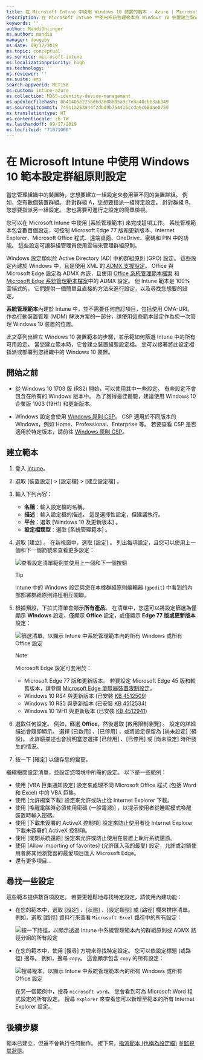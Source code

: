 ```yaml
---
title: 在 Microsoft Intune 中使用 Windows 10 裝置的範本 - Azure | Microsoft Docs
description: 在 Microsoft Intune 中使用系統管理範本為 Windows 10 裝置建立設定群組。 使用裝置組態設定檔中的這些設定來控制 Office 程式和 Microsoft Edge、保護 Internet Explorer 中的功能、控制對 OneDrive 的存取、使用遠端桌面功能、啟用 [自動播放]、設定電源管理設定、使用 HTTP 列印、使用不同的使用者登入選項，以及控制事件記錄檔大小。
keywords: ''
author: MandiOhlinger
ms.author: mandia
manager: dougeby
ms.date: 09/17/2019
ms.topic: conceptual
ms.service: microsoft-intune
ms.localizationpriority: high
ms.technology: ''
ms.reviewer: ''
ms.suite: ems
search.appverid: MET150
ms.custom: intune-azure
ms.collection: M365-identity-device-management
ms.openlocfilehash: 8b41405e2256d6d2608b05a9c7e8a40cbb3ab349
ms.sourcegitcommit: 74911a263944f2dbd9b754415ccda6c68dae0759
ms.translationtype: HT
ms.contentlocale: zh-TW
ms.lasthandoff: 09/17/2019
ms.locfileid: "71071060"
---
```

# <a name="use-windows-10-templates-to-configure-group-policy-settings-in-microsoft-intune"></a>在 Microsoft Intune 中使用 Windows 10 範本設定群組原則設定

當您管理組織中的裝置時，您想要建立一組設定來套用至不同的裝置群組。 例如，您有數個裝置群組。 針對群組 A，您想要指派一組特定設定。 針對群組 B，您想要指派另一組設定。 您也需要可進行之設定的簡單檢視。

您可以在 Microsoft Intune 中使用 [系統管理範本]  來完成這項工作。 系統管理範本包含數百個設定，可控制 Microsoft Edge 77 版和更新版本、Internet Explorer、Microsoft Office 程式、遠端桌面、OneDrive、密碼和 PIN 中的功能。 這些設定可讓群組管理員使用雲端來管理群組原則。

Windows 設定類似於 Active Directory (AD) 中的群組原則 (GPO) 設定。 這些設定內建於 Windows 中，且是使用 XML 的 [ADMX 支援設定](https://docs.microsoft.com/windows/client-management/mdm/understanding-admx-backed-policies)。 Office 與 Microsoft Edge 設定為 ADMX 內嵌，且使用 [Office 系統管理範本檔案](https://www.microsoft.com/download/details.aspx?id=49030) 和 [Microsoft Edge 系統管理範本檔案](https://www.microsoftedgeinsider.com/enterprise)中的 ADMX 設定。 但 Intune 範本是 100% 雲端式的。 它們提供一個簡單且直接的方法來進行設定，以及尋找您想要的設定。

**系統管理範本**內建於 Intune 中，並不需要任何自訂項目，包括使用 OMA-URI。 作為行動裝置管理 (MDM) 解決方案的一部分，請使用這些範本設定作為您一次管理 Windows 10 裝置的位置。

此文章列出建立 Windows 10 裝置範本的步驟，並示範如何篩選 Intune 中的所有可用設定。 當您建立範本時，它會建立裝置組態設定檔。 您可以接著將此設定檔指派或部署到您組織中的 Windows 10 裝置。

## <a name="before-you-begin"></a>開始之前

- 從 Windows 10 1703 版 (RS2) 開始，可以使用其中一些設定。 有些設定不會包含在所有的 Windows 版本中。 為了獲得最佳體驗，建議使用 Windows 10 企業版 1903 (19H1) 和更新版本。

- Windows 設定會使用 [Windows 原則 CSP](https://docs.microsoft.com/windows/client-management/mdm/policy-configuration-service-provider#admx-backed-policies)。 CSP 適用於不同版本的 Windows，例如 Home、Professional、Enterprise 等。 若要查看 CSP 是否適用於特定版本，請前往 [Windows 原則 CSP](https://docs.microsoft.com/windows/client-management/mdm/policy-configuration-service-provider#admx-backed-policies)。

## <a name="create-a-template"></a>建立範本

1. 登入 [Intune](https://go.microsoft.com/fwlink/?linkid=2090973)。
2. 選取 [裝置設定]   > [設定檔]   > [建立設定檔]  。
3. 輸入下列內容：

    - **名稱**：輸入設定檔的名稱。
    - **描述**：輸入設定檔的描述。 這是選擇性設定，但建議執行。
    - **平台**：選取 [Windows 10 及更新版本]  。
    - **設定檔類型**：選取 [系統管理範本]  。

4. 選取 [建立]  。 在新視窗中，選取 [設定]  。 列出每項設定，且您可以使用上一個和下一個箭號來查看更多設定：

    ![查看設定清單範例並使用上一個和下一個按鈕](./media/administrative-templates-windows/administrative-templates-sample-settings-list.png)

    > [!TIP]
    > Intune 中的 Windows 設定與您在本機群組原則編輯器 (`gpedit`) 中看到的內部部署群組原則路徑相互關聯。

5. 根據預設，下拉式清單會顯示**所有產品**。 在清單中，您還可以將設定篩選為僅顯示 **Windows** 設定、僅顯示 **Office** 設定，或僅顯示 **Edge 77 版或更新版本**設定：

    ![篩選清單，以顯示 Intune 中系統管理範本內的所有 Windows 或所有 Office 設定](./media/administrative-templates-windows/administrative-templates-choose-windows-office-all-products.png)

    > [!NOTE]
    > Microsoft Edge 設定可套用於：
    >
    > - Microsoft Edge 77 版和更新版本。 若要設定 Microsoft Edge 45 版和較舊版本，請參閱 [Microsoft Edge 瀏覽器裝置限制設定](device-restrictions-windows-10.md#microsoft-edge-browser)。
    > - Windows 10 RS4 與更新版本 (已安裝 [KB 4512509](https://support.microsoft.com/kb/4512509))
    > - Windows 10 RS5 與更新版本 (已安裝 [KB 4512534](https://support.microsoft.com/kb/4512534))
    > - Windows 10 19H1 與更新版本 (已安裝 [KB 4512941](https://support.microsoft.com/kb/4512941))

6. 選取任何設定。 例如，篩選 **Office**，然後選取 [啟用限制瀏覽]  。 設定的詳細描述會隨即顯示。 選擇 [已啟用]  、[已停用]  ，或將設定保留為 [尚未設定]  \(預設\)。 此詳細描述也會說明當您選擇 [已啟用]  、[已停用]  或 [尚未設定]  時所發生的情況。
7. 按一下 [確定]  以儲存您的變更。

繼續檢閱設定清單，並設定您環境中所需的設定。 以下是一些範例：

- 使用 [VBA 巨集通知設定]  設定來處理不同 Microsoft Office 程式 (包括 Word 和 Excel) 中的 VBA 巨集。
- 使用 [允許檔案下載]  設定來允許或防止從 Internet Explorer 下載。
- 使用 [喚醒電腦時必須使用密碼 (一般電源)]  ，以提示使用者從睡眠模式喚醒裝置時輸入密碼。
- 使用 [下載未簽署的 ActiveX 控制項]  設定來防止使用者從 Internet Explorer 下載未簽署的 ActiveX 控制項。
- 使用 [關閉系統還原]  設定來允許或防止使用在裝置上執行系統還原。
- 使用 [Allow importing of favorites] \(允許匯入我的最愛\)  設定，允許或封鎖使用者將其他瀏覽器的最愛項目匯入 Microsoft Edge。
- 還有更多項目...

## <a name="find-some-settings"></a>尋找一些設定

這些範本提供數百項設定。 若要更輕鬆地尋找特定設定，請使用內建功能：

- 在您的範本中，選取 [設定]  、[狀態]  、[設定類型]  或 [路徑]  欄來排序清單。 例如，選取 [路徑]  資料行來查看 `Microsoft Excel` 路徑中的所有設定：

  ![按一下路徑，以顯示透過 Intune 中系統管理範本內的群組原則或 ADMX 路徑分組的所有設定](./media/administrative-templates-windows/path-filter-shows-excel-options.png)

- 在您的範本中，使用 [搜尋]  方塊來尋找特定設定。 您可以依設定標題 (或路徑) 搜尋。 例如，搜尋 `copy`。 這會顯示包含 `copy` 的所有設定：

  ![搜尋複本，以顯示 Intune 中系統管理範本內的所有 Windows 或所有 Office 設定](./media/administrative-templates-windows/search-copy-settings.png) 

  在另一個範例中，搜尋 `microsoft word`。 您會看到可為 Microsoft Word 程式設定的所有設定。 搜尋 `explorer` 來查看您可以新增至範本的所有 Internet Explorer 設定。

## <a name="next-steps"></a>後續步驟

範本已建立，但還不會執行任何動作。 接下來，[指派範本 (也稱為設定檔)](device-profile-assign.md) 並[監視其狀態](device-profile-monitor.md)。
